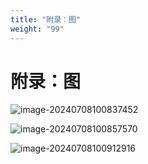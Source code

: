 ```yaml
---
title: "附录：图"
weight: "99"
---
```

# 附录：图

![image-20240708100837452](../assets/image-20240708100837452.webp)

![image-20240708100857570](../assets/image-20240708100857570.webp)

![image-20240708100912916](../assets/image-20240708100912916.webp)